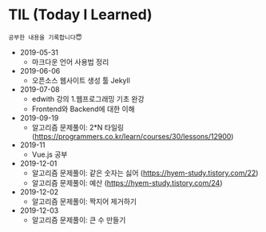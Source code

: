 # TIL (Today I Learned)

    공부한 내용을 기록합니다😇

* 2019-05-31
    - 마크다운 언어 사용법 정리
* 2019-06-06
    - 오픈소스 웹사이트 생성 툴 Jekyll
* 2019-07-08
    - edwith 강의 1.웹프로그래밍 기초 완강
    - Frontend와 Backend에 대한 이해
* 2019-09-19
    - 알고리즘 문제풀이: 2*N 타일링 (https://programmers.co.kr/learn/courses/30/lessons/12900)
* 2019-11
    - Vue.js 공부
* 2019-12-01
    - 알고리즘 문제풀이: 같은 숫자는 싫어 (https://hyem-study.tistory.com/22)
    - 알고리즘 문제풀이: 예산 (https://hyem-study.tistory.com/24)
* 2019-12-02
    - 알고리즘 문제풀이: 짝지어 제거하기
* 2019-12-03
    - 알고리즘 문제풀이: 큰 수 만들기